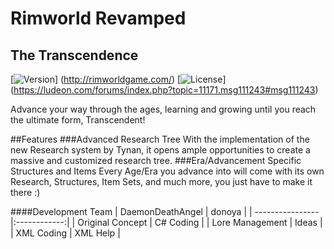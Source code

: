 # Rimworld Revamped
## The Transcendence

[![Version](https://img.shields.io/badge/Rimworld-A16-green.svg)]
(http://rimworldgame.com/)
[![License](https://img.shields.io/badge/license-Custom-blue.svg)]
(https://ludeon.com/forums/index.php?topic=11171.msg111243#msg111243)

Advance your way through the ages, learning and growing until you reach the ultimate form, Transcendent!

##Features
###Advanced Research Tree
With the implementation of the new Research system by Tynan, it opens ample opportunities to create a massive and customized research tree.
###Era/Advancement Specific Structures and Items
Every Age/Era you advance into will come with its own Research, Structures, Item Sets, and much more, you just have to make it there :)

####Development Team
| DaemonDeathAngel |    donoya    |
| ---------------- |:------------:|
| Original Concept |  C# Coding   |
| Lore Management  |  Ideas       |
| XML Coding       |  XML Help    |
